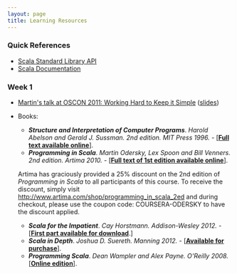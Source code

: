 ```yaml
---
layout: page
title: Learning Resources
---
```


### Quick References

- [Scala Standard Library API](http://www.scala-lang.org/api/)
- [Scala Documentation](http://docs.scala-lang.org/)

### Week 1

- [Martin's talk at OSCON 2011: Working Hard to Keep it Simple](http://www.youtube.com/watch?v=3jg1AheF4n0) ([slides](http://www.slideshare.net/Odersky/oscon-keynote-working-hard-to-keep-it-simple))
- Books:
  
  - _**Structure and Interpretation of Computer Programs**_. _Harold Abelson and Gerald J. Sussman. 2nd edition. MIT Press 1996._ - \[[**Full text available online**](http://mitpress.mit.edu/sicp/)\].
  - _**Programming in Scala**_. _Martin Odersky, Lex Spoon and Bill Venners. 2nd edition. Artima 2010._ - \[[**Full text of 1st edition available online**](http://www.artima.com/pins1ed/)\].
  <p>Artima has graciously provided a 25% discount on the 2nd edition of <i>Programming in Scala</i> to all participants of this course. To receive the discount, simply visit <a href="http://www.artima.com/shop/programming_in_scala_2ed">http://www.artima.com/shop/programming_in_scala_2ed</a> and during checkout, please use the coupon code: COURSERA-ODERSKY to have the discount applied.</p>
  	
  - _**Scala for the Impatient**_. _Cay Horstmann. Addison-Wesley 2012._ - \[[**First part available for download**](http://typesafe.com/resources/scala-for-the-impatient).\]
  - _**Scala in Depth**_. _Joshua D. Suereth. Manning 2012._ - \[[**Available for purchase**](http://www.manning.com/suereth/)\].
  - _**Programming Scala**_. _Dean Wampler and Alex Payne. O'Reilly 2008._ \[[**Online edition**](http://ofps.oreilly.com/titles/9780596155957/)\].
